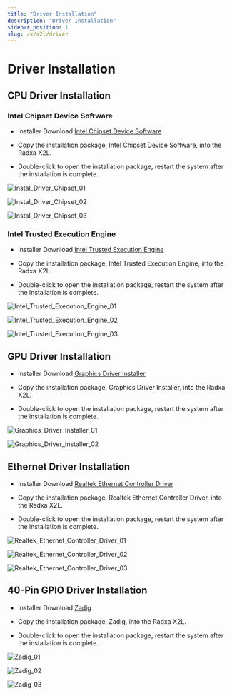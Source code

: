 ```yaml
---
title: "Driver Installation"
description: "Driver Installation"
sidebar_position: 1
slug: /x/x2l/driver
---
```


# Driver Installation

## CPU Driver Installation

### Intel Chipset Device Software

- Installer Download [Intel Chipset Device Software](https://dl.radxa.com/x/x2l/radxa_x2l_cpu_driver_intel_10.1.18768.8273.zip)

- Copy the installation package, Intel Chipset Device Software, into the Radxa X2L.

- Double-click to open the installation package, restart the system after the installation is complete.

![Instal_Driver_Chipset_01](/img/x/x2l/intel_chipset_device_software_01.webp)

![Instal_Driver_Chipset_02](/img/x/x2l/intel_chipset_device_software_02.webp)

![Instal_Driver_Chipset_03](/img/x/x2l/intel_chipset_device_software_03.webp)

### Intel Trusted Execution Engine

- Installer Download [Intel Trusted Execution Engine](https://dl.radxa.com/x/x2l/radxa_x2l_Intel_Trusted_Execution_Engine_4.0.0.1232.zip)

- Copy the installation package, Intel Trusted Execution Engine, into the Radxa X2L.

- Double-click to open the installation package, restart the system after the installation is complete.

![Intel_Trusted_Execution_Engine_01](/img/x/x2l/intel_trusted_execution_engine_01.webp)

![Intel_Trusted_Execution_Engine_02](/img/x/x2l/intel_trusted_execution_engine_02.webp)

![Intel_Trusted_Execution_Engine_03](/img/x/x2l/intel_trusted_execution_engine_03.webp)

## GPU Driver Installation

- Installer Download [Graphics Driver Installer](https://dl.radxa.com/x/x2l/radxa_x2l_gpu_driver.zip)

- Copy the installation package, Graphics Driver Installer, into the Radxa X2L.

- Double-click to open the installation package, restart the system after the installation is complete.

![Graphics_Driver_Installer_01](/img/x/x2l/graphics_driver_installer_01.webp)

![Graphics_Driver_Installer_02](/img/x/x2l/graphics_driver_installer_02.webp)

## Ethernet Driver Installation

- Installer Download [Realtek Ethernet Controller Driver](https://dl.radxa.com/x/x2l/radxa_x2l_ethernet_driver.zip)

- Copy the installation package, Realtek Ethernet Controller Driver, into the Radxa X2L.

- Double-click to open the installation package, restart the system after the installation is complete.

![Realtek_Ethernet_Controller_Driver_01](/img/x/x2l/realtek_ethernet_controller_driver_01.webp)

![Realtek_Ethernet_Controller_Driver_02](/img/x/x2l/realtek_ethernet_controller_driver_02.webp)

![Realtek_Ethernet_Controller_Driver_03](/img/x/x2l/realtek_ethernet_controller_driver_03.webp)

## 40-Pin GPIO Driver Installation

- Installer Download [Zadig](https://dl.radxa.com/x/x2l/radxa_x2l_rp2040_driver.zip)

- Copy the installation package, Zadig, into the Radxa X2L.

- Double-click to open the installation package, restart the system after the installation is complete.

![Zadig_01](/img/x/x2l/zadig_01.webp)

![Zadig_02](/img/x/x2l/zadig_02.webp)

![Zadig_03](/img/x/x2l/zadig_03.webp)
